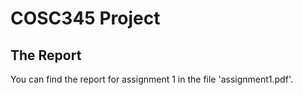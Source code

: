 # COSC345 Project

## The Report
You can find the report for assignment 1 in the file 'assignment1.pdf'.
